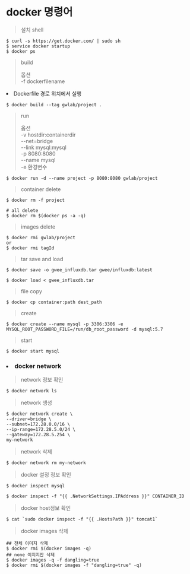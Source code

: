 docker 명령어
=============

> 설치 shell

```
$ curl -s https://get.docker.com/ | sudo sh
$ service docker startup
$ docker ps
```

> build <br />
>
> 옵션 <br/> -f dockerfilename

<li>Dockerfile 경로 위치에서 실행</li>

```
$ docker build --tag gwlab/project .
```

> run
>
> 옵션 <br/> -v hostdir:containerdir <br/> --net=bridge<br/> --link mysql:mysql<br/> -p 8080:8080 <br/> --name mysql <br/> -e 환경변수

```
$ docker run -d --name project -p 8080:8080 gwlab/project
```

> container delete

```
$ docker rm -f project

# all delete
$ docker rm $(docker ps -a -q)
```

> images delete

```
$ docker rmi gwlab/project
or
$ docker rmi tagId
```

> tar save and load

```
$ docker save -o gwee_influxdb.tar gwee/influxdb:latest

$ docker load < gwee_influxdb.tar
```

> file copy

```
$ docker cp container:path dest_path
```

> create

```
$ docker create --name mysql -p 3306:3306 -e MYSQL_ROOT_PASSWORD_FILE=/run/db_root_password -d mysql:5.7
```

> start

```
$ docker start mysql
```

### <li> docker network</li>

> network 정보 확인

```
$ docker network ls
```

> network 생성

```
$ docker network create \
--driver=bridge \
--subnet=172.28.0.0/16 \
--ip-range=172.28.5.0/24 \
--gateway=172.28.5.254 \
my-network
```

> network 삭제

```
$ docker network rm my-network
```

> docker 설정 정보 확인

```
$ docker inspect mysql

$ docker inspect -f "{{ .NetworkSettings.IPAddress }}" CONTAINER_ID
```

> docker host정보 확인

```
$ cat `sudo docker inspect -f "{{ .HostsPath }}" tomcat1`
```

> docker images 삭제

```
## 전체 이미지 삭제
$ docker rmi $(docker images -q)
## none 이지지만 삭제
$ docker images -q -f dangling=true
$ docker rmi $(docker images -f "dangling=true" -q)
```
